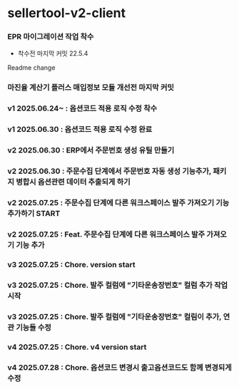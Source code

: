 # sellertool-v2-client

### EPR 마이그레이션 작업 착수
- 착수전 마지막 커밋 22.5.4

Readme change

### 마진율 계산기 플러스 매입정보 모듈 개선전 마지막 커밋

### v1 2025.06.24~ : 옵션코드 적용 로직 수정 착수
### v1 2025.06.30 : 옵션코드 적용 로직 수정 완료

### v2 2025.06.30 : ERP에서 주문번호 생성 유틸 만들기
### v2 2025.06.30 : 주문수집 단계에서 주문번호 자동 생성 기능추가, 패키지 병합시 옵션관련 데이터 추출되게 하기
### v2 2025.07.25 : 주문수집 단계에 다른 워크스페이스 발주 가져오기 기능 추가하기 START
### v2 2025.07.25 : Feat. 주문수집 단계에 다른 워크스페이스 발주 가져오기 기능 추가

### v3 2025.07.25 : Chore. version start
### v3 2025.07.25 : Chore. 발주 컬럼에 "기타운송장번호" 컬럼 추가 작업 시작
### v3 2025.07.25 : Chore. 발주 컬럼에 "기타운송장번호" 컬림이 추가, 연관 기능들 수정

### v4 2025.07.25 : Chore. v4 version start
### v4 2025.07.28 : Chore. 옵션코드 변경시 출고옵션코드도 함께 변경되게 수정